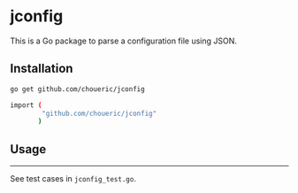# jconfig

This is a Go package to parse a configuration file using JSON.

## Installation

```sh
go get github.com/choueric/jconfig

import (
		"github.com/choueric/jconfig"
	   )
```

## Usage
-----

See test cases in `jconfig_test.go`.
